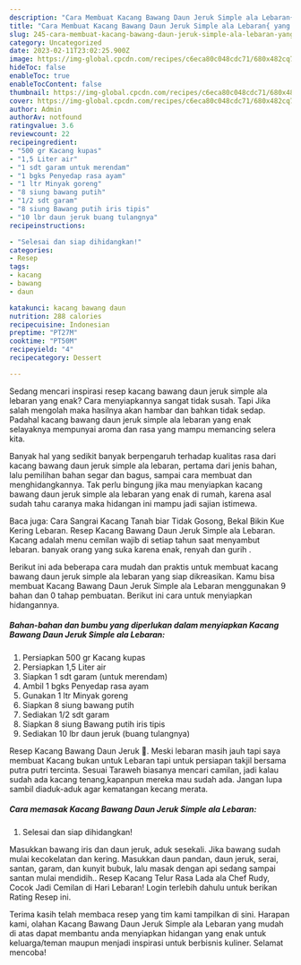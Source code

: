 ```yaml
---
description: "Cara Membuat Kacang Bawang Daun Jeruk Simple ala Lebaran{ yang Lezat Sekali,  Menu Buat lebaran"
title: "Cara Membuat Kacang Bawang Daun Jeruk Simple ala Lebaran{ yang Lezat Sekali,  Menu Buat lebaran"
slug: 245-cara-membuat-kacang-bawang-daun-jeruk-simple-ala-lebaran-yang-lezat-sekali-menu-buat-lebaran
category: Uncategorized
date: 2023-02-11T23:02:25.900Z
image: https://img-global.cpcdn.com/recipes/c6eca80c048cdc71/680x482cq70/kacang-bawang-daun-jeruk-simple-ala-lebaran-foto-resep-utama.jpg
hideToc: false
enableToc: true
enableTocContent: false
thumbnail: https://img-global.cpcdn.com/recipes/c6eca80c048cdc71/680x482cq70/kacang-bawang-daun-jeruk-simple-ala-lebaran-foto-resep-utama.jpg
cover: https://img-global.cpcdn.com/recipes/c6eca80c048cdc71/680x482cq70/kacang-bawang-daun-jeruk-simple-ala-lebaran-foto-resep-utama.jpg
author: Admin
authorAv: notfound
ratingvalue: 3.6
reviewcount: 22
recipeingredient:
- "500 gr Kacang kupas"
- "1,5 Liter air"
- "1 sdt garam untuk merendam"
- "1 bgks Penyedap rasa ayam"
- "1 ltr Minyak goreng"
- "8 siung bawang putih"
- "1/2 sdt garam"
- "8 siung Bawang putih iris tipis"
- "10 lbr daun jeruk buang tulangnya"
recipeinstructions:

- "Selesai dan siap dihidangkan!"
categories:
- Resep
tags:
- kacang
- bawang
- daun

katakunci: kacang bawang daun 
nutrition: 288 calories
recipecuisine: Indonesian
preptime: "PT27M"
cooktime: "PT50M"
recipeyield: "4"
recipecategory: Dessert

---
```



Sedang mencari inspirasi resep kacang bawang daun jeruk simple ala lebaran yang enak? Cara menyiapkannya sangat tidak susah. Tapi Jika salah mengolah maka hasilnya akan hambar dan bahkan tidak sedap. Padahal kacang bawang daun jeruk simple ala lebaran yang enak selayaknya mempunyai aroma dan rasa yang mampu memancing selera kita.


Banyak hal yang sedikit banyak berpengaruh terhadap kualitas rasa dari kacang bawang daun jeruk simple ala lebaran, pertama dari jenis bahan, lalu pemilihan bahan segar dan bagus, sampai cara membuat dan menghidangkannya. Tak perlu bingung jika mau menyiapkan kacang bawang daun jeruk simple ala lebaran yang enak di rumah, karena asal sudah tahu caranya maka hidangan ini mampu jadi sajian istimewa.

Baca juga: Cara Sangrai Kacang Tanah biar Tidak Gosong, Bekal Bikin Kue Kering Lebaran. Resep Kacang Bawang Daun Jeruk Simple ala Lebaran. Kacang adalah menu cemilan wajib di setiap tahun saat menyambut lebaran. banyak orang yang suka karena enak, renyah dan gurih .


Berikut ini ada beberapa cara mudah dan praktis untuk membuat kacang bawang daun jeruk simple ala lebaran yang siap dikreasikan. Kamu bisa membuat Kacang Bawang Daun Jeruk Simple ala Lebaran menggunakan 9 bahan dan 0 tahap pembuatan. Berikut ini cara untuk menyiapkan hidangannya.

<!--inarticleads1-->

##### Bahan-bahan dan bumbu yang diperlukan dalam menyiapkan Kacang Bawang Daun Jeruk Simple ala Lebaran:

1. Persiapkan 500 gr Kacang kupas
1. Persiapkan 1,5 Liter air
1. Siapkan 1 sdt garam (untuk merendam)
1. Ambil 1 bgks Penyedap rasa ayam
1. Gunakan 1 ltr Minyak goreng
1. Siapkan 8 siung bawang putih
1. Sediakan 1/2 sdt garam
1. Siapkan 8 siung Bawang putih iris tipis
1. Sediakan 10 lbr daun jeruk (buang tulangnya)


Resep Kacang Bawang Daun Jeruk 🍊. Meski lebaran masih jauh tapi saya membuat Kacang bukan untuk Lebaran tapi untuk persiapan takjil bersama putra putri tercinta. Sesuai Taraweh biasanya mencari camilan, jadi kalau sudah ada kacang tenang,kapanpun mereka mau sudah ada. Jangan lupa sambil diaduk-aduk agar kematangan kecang merata. 

<!--inarticleads2-->

##### Cara memasak Kacang Bawang Daun Jeruk Simple ala Lebaran:


1. Selesai dan siap dihidangkan!

Masukkan bawang iris dan daun jeruk, aduk sesekali. Jika bawang sudah mulai kecokelatan dan kering. Masukkan daun pandan, daun jeruk, serai, santan, garam, dan kunyit bubuk, lalu masak dengan api sedang sampai santan mulai mendidih.. Resep Kacang Telur Rasa Lada ala Chef Rudy, Cocok Jadi Cemilan di Hari Lebaran! Login terlebih dahulu untuk berikan Rating Resep ini. 

Terima kasih telah membaca resep yang tim kami tampilkan di sini. Harapan kami, olahan Kacang Bawang Daun Jeruk Simple ala Lebaran yang mudah di atas dapat membantu anda menyiapkan hidangan yang enak untuk keluarga/teman maupun menjadi inspirasi untuk berbisnis kuliner. Selamat mencoba!
